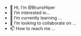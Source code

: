 - 👋 Hi, I’m @BrunoHiper
- 👀 I’m interested in...
- 🌱 I’m currently learning ...
- 💞️ I’m looking to collaborate on ...
- 📫 How to reach me ...

<!---
BrunoHiper/BrunoHiper is a ✨ special ✨ repository because its `README.md` (this file) appears on your GitHub profile.
You can click the Preview link to take a look at your changes.
--->
